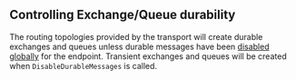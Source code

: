 ## Controlling Exchange/Queue durability

The routing topologies provided by the transport will create durable exchanges and queues unless durable messages have been [disabled globally](/nservicebus/messaging/non-durable-messaging.md#enabling-non-durable-messaging-global-for-the-endpoint) for the endpoint. Transient exchanges and queues will be created when `DisableDurableMessages` is called.